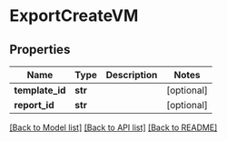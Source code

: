 # ExportCreateVM


## Properties
Name | Type | Description | Notes
------------ | ------------- | ------------- | -------------
**template_id** | **str** |  | [optional] 
**report_id** | **str** |  | [optional] 

[[Back to Model list]](../README.md#documentation-for-models) [[Back to API list]](../README.md#documentation-for-api-endpoints) [[Back to README]](../README.md)


